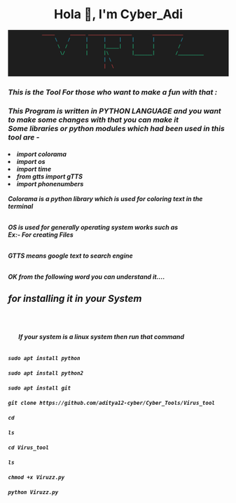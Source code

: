 <H1 align="center"; ><strong> Hola 👋, I'm Cyber_Adi </strong></H1>

![](gitviz.PNG)

<H3><em> This is the Tool For those who want to make a fun with that : </em></H3>

<p><h3><em> This Program is written in <strong>PYTHON LANGUAGE</strong> and you want to make some changes with that you can make it <br> Some libraries or python modules which had been used in this tool are - </em></h3></p>

<H4><em>
<li>import colorama</li>
<li>import os</li>
<li>import time</li>
<li>from gtts import gTTS</li>
<li>import phonenumbers</li>
  
<br>
<em>Colorama is a python library which is used for coloring text in the terminal</em>
<p></p>
<br>
<em>OS is used for generally operating system works such as <br>Ex:- For creating  Files</em>
 <p></p> 
<br>
<em>GTTS means google text to search engine</em>
  <p></p>
<br>
<em>OK from the following word you can understand it.... </em>
 <br>
 <p></p>
  <em><H2>for installing it in your System</H2></em>
  <br><br>
 <ol>If your system is a linux system then run that command</ol>
  <br>
  <code>sudo apt install python</code><br><br>
  <code>sudo apt install python2</code><br><br>
  <code>sudo apt install git</code><br><br>
  <code>git clone https://github.com/aditya12-cyber/Cyber_Tools/Virus_tool</code><br><br>
  <code>cd</code><br><br>
  <code>ls</code><br><br>
  <code>cd Virus_tool</code><br><br>
  <code>ls</code><br><br>
  <code>chmod +x Viruzz.py</code><br><br>
  <code>python Viruzz.py</code>
  
  
  <ol></ol>
  
  </em></H4>
